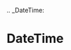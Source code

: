 [//]: # (THE CONTENT BELOW IS GENERATED. DO NOT EDIT.)
.. _DateTime:

# DateTime
[//]: # (ADD YOUR NOTES BELOW. THESE WILL BE PICKED EVERY TIME THE DOCS ARE REGENERATED. //end)
